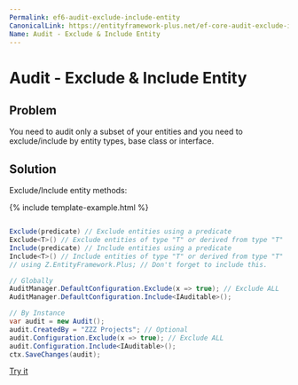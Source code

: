 ```yaml
---
Permalink: ef6-audit-exclude-include-entity
CanonicalLink: https://entityframework-plus.net/ef-core-audit-exclude-include-entity
Name: Audit - Exclude & Include Entity
---
```


# Audit - Exclude & Include Entity

## Problem

You need to audit only a subset of your entities and you need to exclude/include by entity types, base class or interface.

## Solution

Exclude/Include entity methods:

{% include template-example.html %} 
```csharp

Exclude(predicate) // Exclude entities using a predicate
Exclude<T>() // Exclude entities of type "T" or derived from type "T"
Include(predicate) // Include entities using a predicate
Include<T>() // Include entities of type "T" or derived from type "T"
// using Z.EntityFramework.Plus; // Don't forget to include this.

// Globally
AuditManager.DefaultConfiguration.Exclude(x => true); // Exclude ALL
AuditManager.DefaultConfiguration.Include<IAuditable>();

// By Instance
var audit = new Audit();
audit.CreatedBy = "ZZZ Projects"; // Optional
audit.Configuration.Exclude(x => true); // Exclude ALL
audit.Configuration.Include<IAuditable>();
ctx.SaveChanges(audit);

```
[Try it](https://dotnetfiddle.net/8TbEdO)
